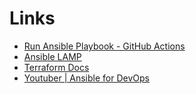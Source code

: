 # Links

- [Run Ansible Playbook - GitHub Actions](https://github.com/marketplace/actions/run-ansible-playbook)
- [Ansible LAMP](https://www.digitalocean.com/community/tutorials/how-to-use-ansible-to-install-and-set-up-wordpress-with-lamp-on-ubuntu-18-04)
- [Terraform Docs](https://registry.terraform.io/providers/hashicorp/google/latest/docs)
- [Youtuber | Ansible for DevOps](https://github.com/geerlingguy/ansible-for-devops)
